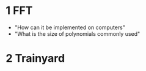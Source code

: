 # 1 FFT

- "How can it be implemented on computers"
- "What is the size of polynomials commonly used"

# 2 Trainyard


